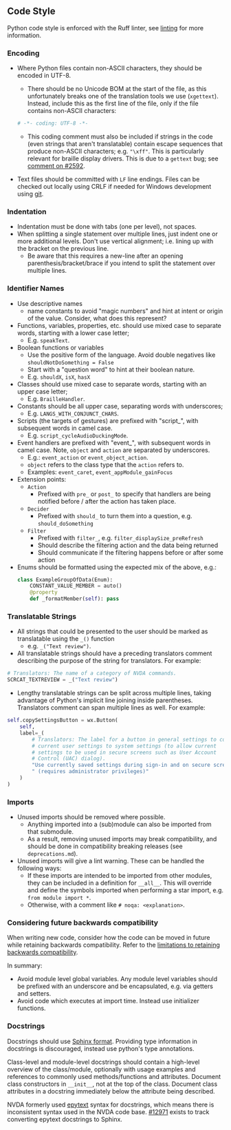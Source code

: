 ## Code Style

Python code style is enforced with the Ruff linter, see [linting](../testing/automated.md#linting-your-changes) for more information.

### Encoding

* Where Python files contain non-ASCII characters, they should be encoded in UTF-8.
  * There should be no Unicode BOM at the start of the file, as this unfortunately breaks one of the translation tools we use (`xgettext`).
  Instead, include this as the first line of the file, only if the file contains non-ASCII characters:

  ```py
  # -*- coding: UTF-8 -*-
  ```

  * This coding comment must also be included if strings in the code (even strings that aren't translatable) contain escape sequences that produce non-ASCII characters; e.g. `"\xff"`.
    This is particularly relevant for braille display drivers.
    This is due to a `gettext` bug; see [comment on #2592](https://github.com/nvaccess/nvda/issues/2592#issuecomment-155299911).
* Text files should be committed with `LF` line endings.
Files can be checked out locally using CRLF if needed for Windows development using [git](https://git-scm.com/book/en/v2/Customizing-Git-Git-Configuration#_core_autocrlf).

### Indentation
* Indentation must be done with tabs (one per level), not spaces.
* When splitting a single statement over multiple lines, just indent one or more additional levels.
  Don't use vertical alignment; i.e. lining up with the bracket on the previous line.
  - Be aware that this requires a new-line after an opening parenthesis/bracket/brace if you intend
    to split the statement over multiple lines.

### Identifier Names
* Use descriptive names
  - name constants to avoid "magic numbers" and hint at intent or origin of the value.
    Consider, what does this represent?
* Functions, variables, properties, etc. should use mixed case to separate words, starting with a lower case letter;
  - E.g. `speakText`.
* Boolean functions or variables
  - Use the positive form of the language.
    Avoid double negatives like `shouldNotDoSomething = False`
  - Start with a "question word" to hint at their boolean nature.
  - E.g. `shouldX`, `isX`, `hasX`
* Classes should use mixed case to separate words, starting with an upper case letter;
  - E.g. `BrailleHandler`.
* Constants should be all upper case, separating words with underscores;
  - E.g. `LANGS_WITH_CONJUNCT_CHARS`.
* Scripts (the targets of gestures) are prefixed with "script_", with subsequent words in camel case.
  - E.g. `script_cycleAudioDuckingMode`.
* Event handlers are prefixed with "event_", with subsequent words in camel case.
  Note, `object` and `action` are separated by underscores.
  - E.g.: `event_action` or `event_object_action`.
  - `object` refers to the class type that the `action` refers to.
  - Examples: `event_caret`, `event_appModule_gainFocus`
* Extension points:
  * `Action`
    - Prefixed with `pre_` or `post_` to specify that handlers are being notified before / after the
      action has taken place.
  * `Decider`
    - Prefixed with `should_` to turn them into a question, e.g. `should_doSomething`
  * `Filter`
    - Prefixed with `filter_`, e.g. `filter_displaySize_preRefresh`
    - Should describe the filtering action and the data being returned
    - Should communicate if the filtering happens before or after some action
* Enums should be formatted using the expected mix of the above, e.g.:
  ```python
  class ExampleGroupOfData(Enum):
      CONSTANT_VALUE_MEMBER = auto()
      @property
      def _formatMember(self): pass
  ```

### Translatable Strings
* All strings that could be presented to the user should be marked as translatable using the `_()` function
  - e.g. `_("Text review")`.
* All translatable strings should have a preceding translators comment describing the purpose of the string for translators.
For example:
```py
# Translators: The name of a category of NVDA commands.
SCRCAT_TEXTREVIEW = _("Text review")
```
* Lengthy translatable strings can be split across multiple lines, taking advantage of Python's implicit line joining inside parentheses.
Translators comment can span multiple lines as well.
For example:
```py
self.copySettingsButton = wx.Button(
	self,
	label=_(
		# Translators: The label for a button in general settings to copy
		# current user settings to system settings (to allow current
		# settings to be used in secure screens such as User Account
		# Control (UAC) dialog).
		"Use currently saved settings during sign-in and on secure screens"
		" (requires administrator privileges)"
	)
)
```

### Imports
* Unused imports should be removed where possible.
  - Anything imported into a (sub)module can also be imported from that submodule.
  - As a result, removing unused imports may break compatibility, and should be done in compatibility breaking releases (see `deprecations.md`).
* Unused imports will give a lint warning. These can be handled the following ways:
  - If these imports are intended to be imported from other modules, they can be included in a definition for `__all__`. This will override and define the symbols imported when performing a star import, e.g. `from module import *`.
  - Otherwise, with a comment like `# noqa: <explanation>`.

### Considering future backwards compatibility

When writing new code, consider how the code can be moved in future while retaining backwards compatibility.
Refer to the [limitations to retaining backwards compatibility](./deprecations.md#limitations-to-retaining-backwards-compatibility).

In summary:
- Avoid module level global variables.
Any module level variables should be prefixed with an underscore and be encapsulated, e.g. via getters and setters.
- Avoid code which executes at import time.
Instead use initializer functions.

### Docstrings

Docstrings should use [Sphinx format](https://sphinx-rtd-tutorial.readthedocs.io/en/latest/docstrings.html).
Providing type information in docstrings is discouraged, instead use python's type annotations.

Class-level and module-level docstrings should contain a high-level overview of the class/module, optionally with usage examples and references to commonly used methods/functions and attributes.
Document class constructors in `__init__`, not at the top of the class.
Document class attributes in a docstring immediately below the attribute being described.

NVDA formerly used [epytext](https://epydoc.sourceforge.net/manual-epytext.html) syntax for docstrings, which means there is inconsistent syntax used in the NVDA code base.
[#12971](https://github.com/nvaccess/nvda/issues/12971) exists to track converting epytext docstrings to Sphinx.
